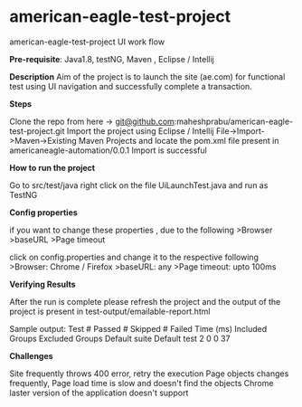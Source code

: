 # american-eagle-test-project
american-eagle-test-project UI work flow

**Pre-requisite**:
Java1.8, testNG, Maven , Eclipse / Intellij 

**Description** 
      Aim of the project is to launch the site (ae.com) for functional test using UI navigation and successfully complete a transaction. 
      
**Steps** 

Clone the repo from here -> git@github.com:maheshprabu/american-eagle-test-project.git 
Import the project using Eclipse / Intellij 
File->Import->Maven->Existing Maven Projects and locate the pom.xml file present in americaneagle-automation/0.0.1 
Import is successful

**How to run the project**

Go to src/test/java 
right click on the file UiLaunchTest.java and run as TestNG 

**Config properties** 

if you want to change these properties , due to the following 
      >Browser
      >baseURL
      >Page timeout 
      
click on config.properties and change it to the respective following 
      >Browser: Chrome / Firefox 
      >baseURL: any 
      >Page timeout: upto 100ms 
      
**Verifying Results** 

After the run is complete please refresh the project and the output of the project is present in test-output/emailable-report.html

Sample output:
Test	# Passed	# Skipped	# Failed	Time (ms)	Included Groups	Excluded Groups
Default suite
Default test	2	0	0	37		

**Challenges**

Site frequently throws 400 error, retry the execution 
Page objects changes frequently, 
Page load time is slow and doesn't find the objects 
Chrome laster version of the application doesn't support 


